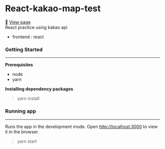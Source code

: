# React-kakao-map-test

[comment]: <> ([![GitHub Pages]&#40;https://img.shields.io/badge/GitHubPages-000000?logo=GitHubPages&logoColor=white&#41;]&#40;https://kys0017.github.io/react-kakao-map-test/&#41;)

<!-- :rocket: [GitHub Pages](https://kys0017.github.io/react-kakao-map-test/)    -->

:rocket: [View page](https://kys-react-kakao-map.web.app/)   
React practice using kakao api

- frontend : react

### Getting Started

---

**Prerequisites**

- node
- yarn

**Installing dependency packages**

> yarn install

### Running app

---

Runs the app in the development mode.
Open [http://localhost:3000](http://localhost:3000) to view it in the browser.

> yarn start
